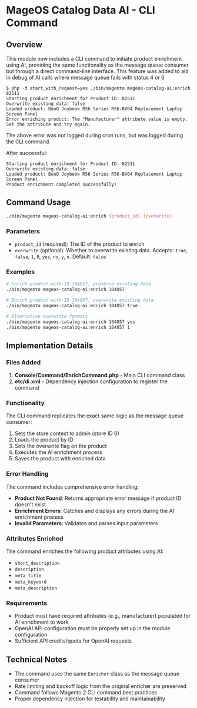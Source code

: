 # MageOS Catalog Data AI - CLI Command

## Overview

This module now includes a CLI command to initiate product enrichment using AI, providing the same functionality as the message queue consumer but through a direct command-line interface.
This feature was added to aid in debug of AI calls where message queue fails with status 4 or 6

```
$ php -d start_with_request=yes ./bin/magento mageos-catalog-ai:enrich 82511
Starting product enrichment for Product ID: 82511
Overwrite existing data: false
Loaded product: BenQ Joybook R56 Series R56-BV04 Replacement Laptop Screen Panel
Error enriching product: The "Manufacturer" attribute value is empty. Set the attribute and try again.
```

The above error was not logged during cron runs, but was logged during the CLI command.

After successful:

```
Starting product enrichment for Product ID: 82511
Overwrite existing data: false
Loaded product: BenQ Joybook R56 Series R56-BV04 Replacement Laptop Screen Panel
Product enrichment completed successfully!
```

## Command Usage

```bash
./bin/magento mageos-catalog-ai:enrich [product_id] [overwrite]
```

### Parameters

- `product_id` (required): The ID of the product to enrich
- `overwrite` (optional): Whether to overwrite existing data. Accepts: `true`, `false`, `1`, `0`, `yes`, `no`, `y`, `n`. Default: `false`

### Examples

```bash
# Enrich product with ID 104057, preserve existing data
./bin/magento mageos-catalog-ai:enrich 104057

# Enrich product with ID 104057, overwrite existing data
./bin/magento mageos-catalog-ai:enrich 104057 true

# Alternative overwrite formats
./bin/magento mageos-catalog-ai:enrich 104057 yes
./bin/magento mageos-catalog-ai:enrich 104057 1
```

## Implementation Details

### Files Added

1. **Console/Command/EnrichCommand.php** - Main CLI command class
2. **etc/di.xml** - Dependency injection configuration to register the command

### Functionality

The CLI command replicates the exact same logic as the message queue consumer:

1. Sets the store context to admin (store ID 0)
2. Loads the product by ID
3. Sets the overwrite flag on the product
4. Executes the AI enrichment process
5. Saves the product with enriched data

### Error Handling

The command includes comprehensive error handling:

- **Product Not Found**: Returns appropriate error message if product ID doesn't exist
- **Enrichment Errors**: Catches and displays any errors during the AI enrichment process
- **Invalid Parameters**: Validates and parses input parameters

### Attributes Enriched

The command enriches the following product attributes using AI:

- `short_description`
- `description`
- `meta_title`
- `meta_keyword`
- `meta_description`

### Requirements

- Product must have required attributes (e.g., manufacturer) populated for AI enrichment to work
- OpenAI API configuration must be properly set up in the module configuration
- Sufficient API credits/quota for OpenAI requests

## Technical Notes

- The command uses the same `Enricher` class as the message queue consumer
- Rate limiting and backoff logic from the original enricher are preserved
- Command follows Magento 2 CLI command best practices
- Proper dependency injection for testability and maintainability
